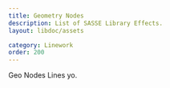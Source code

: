 ```yaml
---
title: Geometry Nodes
description: List of SASSE Library Effects.
layout: libdoc/assets

category: Linework
order: 200
---
```


Geo Nodes Lines yo.
